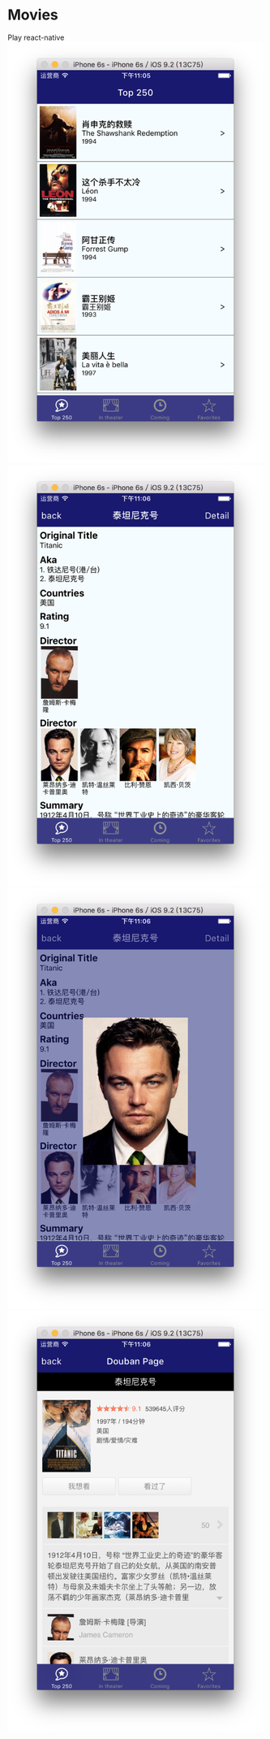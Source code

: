 # Movies
Play react-native
![screenshot](https://github.com/swordrain/Movies/blob/master/screenshot/Top250Screenshot1.png)
![screenshot](https://github.com/swordrain/Movies/blob/master/screenshot/Top250Screenshot2.png)
![screenshot](https://github.com/swordrain/Movies/blob/master/screenshot/Top250Screenshot3.png)
![screenshot](https://github.com/swordrain/Movies/blob/master/screenshot/Top250Screenshot4.png)
